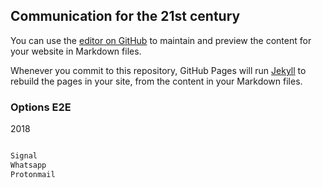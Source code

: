 ## Communication for the 21st century

You can use the [editor on GitHub](https://github.com/stableis/communication/edit/master/README.md) to maintain and preview the content for your website in Markdown files.

Whenever you commit to this repository, GitHub Pages will run [Jekyll](https://jekyllrb.com/) to rebuild the pages in your site, from the content in your Markdown files.

### Options E2E

2018

```markdown

Signal
Whatsapp
Protonmail

```


